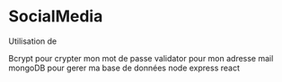 # SocialMedia

Utilisation de 

Bcrypt pour crypter mon mot de passe
validator pour mon adresse mail
mongoDB pour gerer ma base de données
node
express
react 
